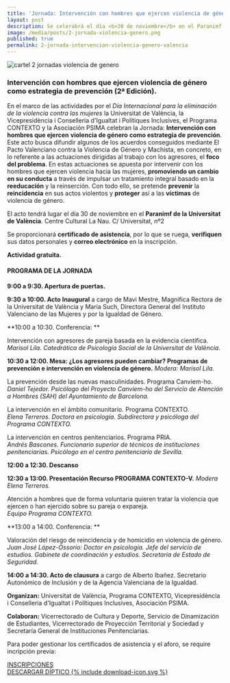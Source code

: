 ```yaml
---
title: 'Jornada: Intervención con hombres que ejercen violencia de género como estrategia de prevención (2ª Edición)'
layout: post
description: Se celerabrá el día <b>30 de noviembre</b> en el Paranimf de la Universitat de València bajo el marco de las actividades por el <em>Día Internacional para la eliminación de la violencia contra las mujeres</em>.
image: /media/posts/2-jornada-violencia-genero.png
published: true
permalink: 2-jornada-intervencion-violencia-genero-valencia
---
```


![cartel 2 jornadas violencia de genero]({{site.baseurl}}/media/posts/2-jornada-violencia-genero.png)

### Intervención con hombres que ejercen violencia de género como estrategia de prevención (2ª Edición).

En el marco de las actividades por el _Día Internacional para la eliminación de la violencia contra las mujeres_ la Universitat de València, la Vicepresidència i Conselleria d'Igualtat i Polítiques Inclusives, el Programa CONTEXTO y la Asociación PSIMA celebran la Jornada: **Intervención con hombres que ejercen** **violencia de género** **como estrategia de** **prevención**. Este acto busca difundir algunos de los acuerdos conseguidos mediante El Pacto Valenciano contra la Violencia de Género y Machista, en concreto, en lo referente a las actuaciones dirigidas al trabajo con los agresores, el **foco del problema**. En estas actuaciones se apuesta por intervenir con los hombres que ejercen violencia hacia las mujeres, **promoviendo un cambio en su conducta** a través de impulsar un tratamiento integral basado en la **reeducación** y la reinserción. Con todo ello, se pretende **prevenir** la **reincidencia** en sus actos violentos y **proteger** así a las **víctimas** de violencia de género.

El acto tendrá lugar el día 30 de noviembre en el **Paranimf de la Universitat de València**. Centre Cultural La Nau. C/ Universitat, nº2

Se proporcionará **certificado de asistencia**, por lo que se ruega, **verifiquen** sus datos personales y **correo electrónico** en la inscripción.

**Actividad gratuita.**

#### PROGRAMA DE LA JORNADA

**9:00 a 9:30. Apertura de puertas.**

**9:30 a 10:00. Acto Inaugural** a cargo de Mavi Mestre, Magnifica Rectora de la Universitat de València y María Such, Directora General del Instituto Valenciano de las Mujeres y por la Igualdad de Género.

**10:00 a 10:30. Conferencia: **

Intervención con agresores de pareja basada en la evidencia científica. <br />
_Marisol Lila. Catedrática de Psicología Social de la Universitat de València._

**10:30 a 12:00. Mesa: ¿Los agresores pueden cambiar? Programas de prevención e intervención en violencia de género.** _Modera: Marisol Lila._

La prevención desde las nuevas masculinidades. Programa Canviem-ho. <br />
_Daniel Tejedor. Psicólogo del Proyecto Canviem-ho del Servicio de Atención a Hombres (SAH) del Ayuntamiento de Barcelona._

La intervención en el ámbito comunitario. Programa CONTEXTO.<br />
_Elena Terreros. Doctora en psicología. Subdirectora y psicóloga del Programa CONTEXTO._

La intervención en centros penitenciarios. Programa PRIA.<br />
_Andrés Bascones. Funcionario superior de técnicos de instituciones penitenciarias. Psicólogo en el centro penitenciario de Sevilla._

**12:00 a 12:30. Descanso**

**12:30 a 13:00. Presentación Recurso PROGRAMA CONTEXTO-V.** _Modera Elena Terreros._

Atención a hombres que de forma voluntaria quieren tratar la violencia que ejercen o han ejercido sobre su pareja o expareja.<br />
_Equipo Programa CONTEXTO._

**13:00 a 14:00. Conferencia: **

Valoración del riesgo de reincidencia y de homicidio en violencia de género.<br />
_Juan José López-Ossorio: Doctor en psicología. Jefe del servicio de estudios. Gabinete de coordinación y estudios. Secretaría de Estado de Seguridad._

**14:00 a 14:30. Acto de clausura** a cargo de Alberto Ibañez. Secretario Autonómico de Inclusión y de la Agencia Valenciana de la Igualdad.

**Organizan:** Universitat de València, Programa CONTEXTO, Vicepresidència i Conselleria d'Igualtat i Polítiques Inclusives, Asociación PSIMA.

**Colaboran:** Vicerrectorado de Cultura y Deporte, Servicio de Dinamización de Estudiantes, Vicerrectorado de Proyección Territorial y Sociedad y Secretaría General de Instituciones Penitenciarias.

Para poder gestionar los certificados de asistencia y el aforo, se require incripción previa:

<div class="margin-xl textAlign-center">
  <a href="https://www.eventbrite.es/e/registro-intervencion-con-hombres-que-ejercen-violencia-de-genero-como-estrategia-de-prevencion-2a-edicion-52446209023" class="Button Button--primary Button--lg fontSize-lg">INSCRIPCIONES</a>
</div>

<div class="margin-xl textAlign-center">
  <a href="{{site.baseurl}}/media/posts/diptico-2-jornadas-intervencion-violencia-genero.pdf" class="Button Button--outlinePrimary Button--withIcon" download>
    <span class="Button-text marginRight-sm">DESCARGAR DÍPTICO</span>
    <span class="Button-icon">{% include download-icon.svg %}</span>
  </a>
</div>
